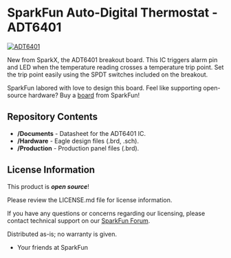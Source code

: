 SparkFun Auto-Digital Thermostat - ADT6401
=============================

[![ADT6401](https://cdn.sparkfun.com/assets/parts/1/5/6/6/5/16772-Auto-Digital_Thermostat_-_ADT6401-01.jpg)](https://cdn.sparkfun.com/assets/parts/1/5/6/6/5/16772-Auto-Digital_Thermostat_-_ADT6401-01.jpg)

New from SparkX, the ADT6401 breakout board. This IC triggers alarm pin and LED when the temperature reading crosses a temperature trip point. Set the trip point easily using the SPDT switches included on the breakout.

SparkFun labored with love to design this board. Feel like supporting open-source hardware?
Buy a [board](https://www.sparkfun.com/) from SparkFun!

Repository Contents
-------------------

* **/Documents** - Datasheet for the ADT6401 IC.
* **/Hardware** - Eagle design files (.brd, .sch).
* **/Production** - Production panel files (.brd).

License Information
-------------------

This product is _**open source**_!

Please review the LICENSE.md file for license information.

If you have any questions or concerns regarding our licensing, please contact technical support on our [SparkFun Forum](https://www.sparkfun.com/viewforum.php?f=152).

Distributed as-is; no warranty is given.

- Your friends at SparkFun

_<COLLABORATION CREDIT>_
